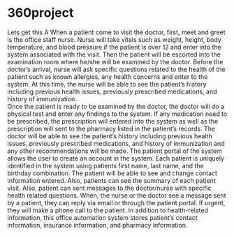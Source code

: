 # 360project
Lets get this A
When a patient come to visit the doctor, first, meet and greet is the office staff nurse. Nurse will 
take vitals such as weight, height, body temperature, and blood pressure if the patient is over 12 
and  enter  into  the  system  associated  with  the  visit.  Then  the  patient  will  be  escorted  into  the 
examination  room  where  he/she  will  be  examined  by  the  doctor.  Before  the  doctor’s  arrival, 
nurse  will  ask  specific  questions  related  to  the  health  of  the  patient  such  as  known  allergies,  any 
health concerns and  enter to the system. At this time, the nurse will be able to see the patient’s 
history  including  previous  health  issues,  previously  prescribed  medications,  and  history  of 
immunization.  
Once  the  patient  is  ready  to  be  examined  by  the  doctor,  the  doctor  will  do  a  physical  test  and 
enter  any  findings  to  the  system.  If  any  medication  need  to  be  prescribed,  the  prescription  will 
entered into the system as well as the prescription will sent to the pharmacy listed in the patient’s 
records.  The  doctor  will  be  able  to  see  the  patient’s  history  including  previous  health  issues, 
previously prescribed medications, and history of immunization and any other recommendations 
will be made.
The patient portal of the system allows the user to create an account in the system. Each patient 
is  uniquely  identified  in  the  system  using  patients  first  name,  last  name,  and  the  birthday 
combination.  The  patient  will  be  able  to  see  and  change  contact  information  entered.  Also, 
patients  can  see  the  summary  of  each  patient  visit.  Also,  patient  can  sent  messages  to  the 
doctor/nurse with specific health related questions. When, the nurse or the doctor see a message 
sent by a patient, they can reply via email or through the patient portal. If urgent, they will make 
a phone call to the patient. 
In  addition  to  health-related  information,  this  office  automation  system  stores  patient’s  contact 
information, insurance information, and pharmacy information. 
